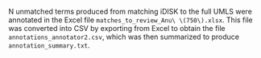 N unmatched terms produced from matching iDISK to the full UMLS were annotated in the Excel file
`matches_to_review_Anu\ \(750\).xlsx`. This file was converted into CSV by exporting from Excel to obtain
the file `annotations_annotator2.csv`, which was then summarized to produce `annotation_summary.txt`.
